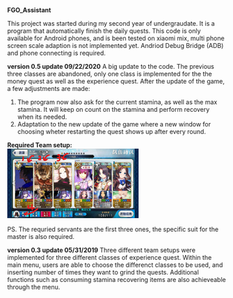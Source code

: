 **FGO_Assistant**
  
  This project was started during my second year of undergraudate. It is a program that automatically finish the daily quests.
This code is only available for Android phones, and is been tested on xiaomi mix, multi phone screen scale adaption is not implemented yet.
Andriod Debug Bridge (ADB) and phone connecting is required.

**version 0.5 update 09/22/2020**
  A big update to the code. The previous three classes are abandoned, only one class is implemented for the the money quest as well as the experience quest. After the update of
the game, a few adjustments are made:
  1. The program now also ask for the current stamina, as well as the max stamina. It will keep on count on the stamina and perform recovery when its needed.
  2. Adaptation to the new update of the game where a new window for choosing wheter restarting the quest shows up after every round.  
  
**Required Team setup:**  
  <img src="Images/team.jpg" width="60%">  
  
  PS. The requried servants are the first three ones, the specific suit for the master is also required.  
  
  
  **version 0.3 update 05/31/2019**
  Three different team setups were implemented for three different classes of experience quest. Within the main menu, users are able to choose the differenct classes to be used,
and inserting number of times they want to grind the quests. Additional functions such as consuming stamina recovering items are also achieveable through the menu.



